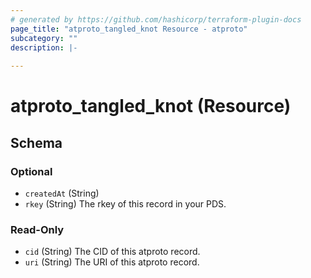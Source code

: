 ```yaml
---
# generated by https://github.com/hashicorp/terraform-plugin-docs
page_title: "atproto_tangled_knot Resource - atproto"
subcategory: ""
description: |-
  
---
```


# atproto_tangled_knot (Resource)





<!-- schema generated by tfplugindocs -->
## Schema

### Optional

- `createdAt` (String)
- `rkey` (String) The rkey of this record in your PDS.

### Read-Only

- `cid` (String) The CID of this atproto record.
- `uri` (String) The URI of this atproto record.
